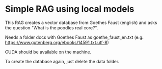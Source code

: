 # Simple RAG using local models

This RAG creates a vector database from Goethes Faust (english) and asks the question "What is the poodles real core?".

Needs a folder docs with Goethes Faust as goethe_faust_en.txt (e.g. https://www.gutenberg.org/ebooks/14591.txt.utf-8)

CUDA should be available on the machine.

To create the database again, just delete the data folder.